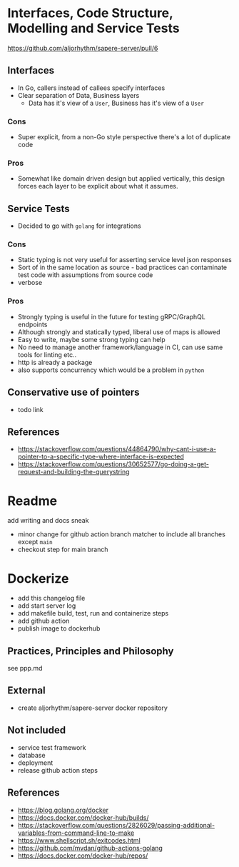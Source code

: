 # Interfaces, Code Structure, Modelling and Service Tests
https://github.com/aljorhythm/sapere-server/pull/6

## Interfaces

- In Go, callers instead of callees specify interfaces
- Clear separation of Data, Business layers
    - Data has it's view of a `User`, Business has it's view of a `User`

### Cons

- Super explicit, from a non-Go style perspective there's a lot of duplicate code

### Pros

- Somewhat like domain driven design but applied vertically, this design forces each layer to be explicit about what it assumes.

## Service Tests

- Decided to go with `golang` for integrations
  
### Cons

- Static typing is not very useful for asserting service level json responses
- Sort of in the same location as source - bad practices can contaminate test code with assumptions from source code
- verbose

### Pros

- Strongly typing is useful in the future for testing gRPC/GraphQL endpoints
- Although strongly and statically typed, liberal use of maps is allowed
- Easy to write, maybe some strong typing can help
- No need to manage another framework/language in CI, can use same tools for linting etc..
- http is already a package
- also supports concurrency which would be a problem in `python`

## Conservative use of pointers

- todo link

## References

- https://stackoverflow.com/questions/44864790/why-cant-i-use-a-pointer-to-a-specific-type-where-interface-is-expected
- https://stackoverflow.com/questions/30652577/go-doing-a-get-request-and-building-the-querystring

# Readme

add writing and docs
sneak 
- minor change for github action branch matcher to include all branches except `main`
- checkout step for main branch

# Dockerize

- add this changelog file
- add start server log
- add makefile build, test, run and containerize steps
- add github action
- publish image to dockerhub

## Practices, Principles and Philosophy

see ppp.md

## External

- create aljorhythm/sapere-server docker repository

## Not included

- service test framework
- database
- deployment
- release github action steps

## References

- https://blog.golang.org/docker
- https://docs.docker.com/docker-hub/builds/
- https://stackoverflow.com/questions/2826029/passing-additional-variables-from-command-line-to-make
- https://www.shellscript.sh/exitcodes.html
- https://github.com/mvdan/github-actions-golang
- https://docs.docker.com/docker-hub/repos/